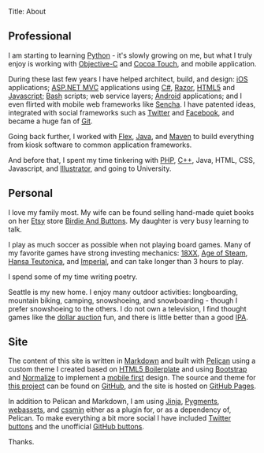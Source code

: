 Title: About

## Professional

I am starting to learning [Python][] - it's slowly growing on me, but what I
truly enjoy is working with [Objective-C][] and [Cocoa Touch][], and mobile
application.

During these last few years I have helped architect, build, and design: [iOS][]
applications; [ASP.NET MVC][] applications using [C#][], [Razor][], [HTML5][]
and [Javascript][]; [Bash][] scripts; web service layers; [Android][]
applications; and I even flirted with mobile web frameworks like [Sencha][].
I have patented ideas, integrated with social frameworks such as [Twitter][] and
[Facebook][], and became a huge fan of [Git][].

Going back further, I worked with [Flex][], [Java][], and [Maven][] to build
everything from kiosk software to common application frameworks.

And before that, I spent my time tinkering with [PHP][], [C++][], Java, HTML,
CSS, Javascript, and [Illustrator][], and going to University.

## Personal

<!-- ![Profile Picture][] -->

I love my family most. My wife can be found selling hand-made quiet books on her
[Etsy][] store [Birdie And Buttons][]. My daughter is very busy learning to
talk.

I play as much soccer as possible when not playing board games. Many of my
favorite games have strong investing mechanics: [18XX][], [Age of Steam][],
[Hansa Teutonica][], and [Imperial][], and can take longer than 3 hours to play.

I spend some of my time writing poetry.

Seattle is my new home. I enjoy many outdoor activities: longboarding, mountain
biking, camping, snowshoeing, and snowboarding - though I prefer snowshoeing to
the others. I do not own a television, I find thought games like the
[dollar auction][] fun, and there is little better than a good [IPA][].

## Site

The content of this site is written in [Markdown][] and built with [Pelican][]
using a custom theme I created based on [HTML5 Boilerplate][] and using
[Bootstrap][] and [Normalize][] to implement a [mobile first][] design. The
source and theme for [this project][] can be found on [GitHub][], and the site
is hosted on [GitHub Pages][].

In addition to Pelican and Markdown, I am using [Jinja][], [Pygments][],
[webassets][], and [cssmin][] either as a plugin for, or as a dependency of,
Pelican. To make everything a bit more social I have included
[Twitter buttons][] and the unofficial [GitHub buttons][].

Thanks.

[profile picture]: /theme/images/profile-picture.png "Profile Picture"

[android]: http://developer.android.com "Android"
[asp.net mvc]: http://www.asp.net/mvc "ASP.NET MVC"
[bash]: http://www.gnu.org/software/bash/manual/bashref.html "Bash"
[cocoa touch]: http://developer.apple.com/technologies/ios/cocoa-touch.html "Cocoa Touch"
[c#]: http://msdn.microsoft.com/en-us/vstudio/hh341490.aspx "C#"
[c++]: http://www.cplusplus.com "C++"
[facebook]: http://developers.facebook.com "Facebook"
[flex]: http://www.adobe.com/products/flex.html "Flex"
[git]: http://git-scm.com "Git"
[html5]: http://www.w3schools.com/html5/ "HTML5"
[illustrator]: http://www.adobe.com/products/illustrator.html "Illustrator"
[iOS]: http://developer.apple.com/technologies/ios/ "iOS"
[java]: http://www.oracle.com/technetwork/java/index.html "Java"
[javascript]: http://www.w3schools.com/js/ "Javascript"
[maven]: http://maven.apache.org "Maven"
[objective-c]: http://developer.apple.com/library/mac/#documentation/Cocoa/Conceptual/ProgrammingWithObjectiveC/Introduction/Introduction.html "Objective-C"
[php]: http://php.net "PHP"
[python]: http://www.python.org "Python"
[razor]: http://www.asp.net/web-pages/tutorials/basics/2-introduction-to-asp-net-web-programming-using-the-razor-syntax "Razor"
[sencha]: http://www.sencha.com "Sencha"
[twitter]: http://dev.twitter.com/ "Twitter"

[18xx]: http://boardgamegeek.com/wiki/page/18xx "18XX"
[age of steam]: http://boardgamegeek.com/boardgame/4098/age-of-steam "Age of Steam"
[birdie and buttons]: http://www.etsy.com/shop/BirdieAndButtons "Birdie And Buttons"
[dollar auction]: http://en.wikipedia.org/wiki/Dollar_auction "Dollar Auction"
[etsy]: http://www.etsy.com "Etsy"
[hansa teutonica]: http://boardgamegeek.com/boardgame/43015/hansa-teutonica "Hansa Teutonica"
[imperial]: http://boardgamegeek.com/boardgame/24181/imperial "Imperial"
[ipa]: http://en.wikipedia.org/wiki/India_Pale_Ale "IPA"

[bootstrap]: http://getbootstrap.com "Bootstrap"
[cssmin]: http://github.com/zacharyvoase/cssmin "cssmin"
[github]: http://github.com "GitHub"
[github buttons]: http://ghbtns.com "GitHub Buttons"
[github pages]: http://pages.github.com "GitHub Pages"
[html5 boilerplate]: http://html5boilerplate.com "HTML5 Boilerplate"
[jinja]: http://jinja.pocoo.org "Jinja"
[markdown]: http://daringfireball.net/projects/markdown/ "Markdown"
[mobile first]: http://www.lukew.com/ff/entry.asp?933 "Mobile First"
[normalize]: http://necolas.github.io/normalize.css/ "Normalize"
[pelican]: http://blog.getpelican.com "Pelican"
[pygments]: http://pygments.org "Pygments"
[this project]: http://github.com/michaelreneer/michaelreneer.github.io "This Project"
[twitter buttons]: http://twitter.com/about/resources/buttons "Twitter Buttons"
[webassets]: http://github.com/miracle2k/webassets "webassets"
